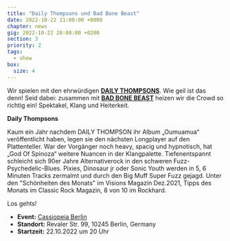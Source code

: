 ```yaml
---
title: "Daily Thompsons und Bad Bone Beast"
date: 2022-10-22 21:00:00 +0000
chapter: news
gig: 2022-10-22 20:00:00 +0200
section: 3
priority: 2
tags:
  - show
box:
  size: 4
---
```


Wir spielen mit den ehrwürdigen **[DAILY THOMPSONS](https://www.facebook.com/dailythompson.band/)**.
Wie geil ist das denn!
Seid dabei: zusammen mit **[BAD BONE BEAST](https://www.facebook.com/badbonebeast)** heizen wir die Crowd so richtig ein!
Spektakel, Klang und Heiterkeit.

**Daily Thompsons**

Kaum ein Jahr nachdem DAILY THOMPSON ihr Album „Oumuamua“ veröffentlicht haben, legen sie den nächsten Longplayer auf den Plattenteller. War der Vorgänger noch heavy, spacig und hypnotisch, hat „God Of Spinoza“ weitere Nuancen in der Klangpalette. Tiefenentspannt schleicht sich 90er Jahre Alternativerock in den schweren Fuzz-Psychedelic-Blues. Pixies, Dinosaur jr oder Sonic Youth werden in 5, 6 Minuten Tracks zermalmt und durch den Big Muff Super Fuzz gejagd. Unter den "Schönheiten des Monats" im Visions Magazin Dez.2021, Tipps des Monats im Classic Rock Magazin, 8 von 10 im Rockhard.

Los gehts!
* **Event:** [Cassiopeia Berlin](https://www.facebook.com/events/616895892725632/)
* **Standort:** Revaler Str. 99, 10245 Berlin, Germany
* **Startzeit:** 22.10.2022 um 20 Uhr
